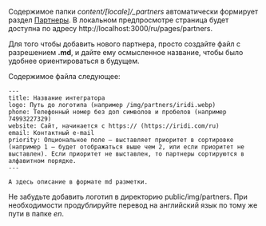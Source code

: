 Содержимое папки *content/[locale]/_partners* автоматически формирует раздел [Партнеры](https://wirenboard.com/ru/pages/partners/).
В локальном предпросмотре страница будет доступна по адресу http://localhost:3000/ru/pages/partners.

Для того чтобы добавить нового партнера, просто создайте файл с разрешением **.md**,
и дайте ему осмысленное название, чтобы было удобнее ориентироваться в будущем. 

Содержимое файла следующее:
```
---
title: Название интегратора
logo: Путь до логотипа (например /img/partners/iridi.webp)
phone: Телефонный номер без доп символов и пробелов (например 74993227329)
website: Сайт, начинается с https:// (https://iridi.com/ru)
email: Контактный e-mail
priority: Опциональное поле — выставляет приоритет в сортировке (например 1 — будет отображаться выше чем 2, или если приоритет не выставлен). Если приоритет не выставлен, то партнеры сортируются в алфавитном порядке.
---

А здесь описание в формате md разметки.

```

Не забудьте добавить логотип в директорию public/img/partners.
При необходимости продублируйте перевод на английский язык по тому же пути в папке *en*.
